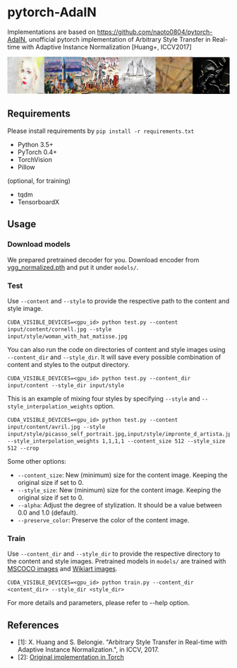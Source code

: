 # pytorch-AdaIN

Implementations are based on https://github.com/naoto0804/pytorch-AdaIN, unofficial pytorch implementation of Arbitrary Style Transfer in Real-time with Adaptive Instance Normalization [Huang+, ICCV2017]

![Results](results.png)

## Requirements
Please install requirements by `pip install -r requirements.txt`

- Python 3.5+
- PyTorch 0.4+
- TorchVision
- Pillow

(optional, for training)
- tqdm
- TensorboardX

## Usage
### Download models

We prepared pretrained decoder for you.
Download encoder from [vgg_normalized.pth](https://drive.google.com/file/d/1EpkBA2K2eYILDSyPTt0fztz59UjAIpZU/view?usp=sharing) and put it under `models/`.

### Test
Use `--content` and `--style` to provide the respective path to the content and style image.
```
CUDA_VISIBLE_DEVICES=<gpu_id> python test.py --content input/content/cornell.jpg --style input/style/woman_with_hat_matisse.jpg
```

You can also run the code on directories of content and style images using `--content_dir` and `--style_dir`. It will save every possible combination of content and styles to the output directory.
```
CUDA_VISIBLE_DEVICES=<gpu_id> python test.py --content_dir input/content --style_dir input/style
```

This is an example of mixing four styles by specifying `--style` and `--style_interpolation_weights` option.
```
CUDA_VISIBLE_DEVICES=<gpu_id> python test.py --content input/content/avril.jpg --style input/style/picasso_self_portrait.jpg,input/style/impronte_d_artista.jpg,input/style/trial.jpg,input/style/antimonocromatismo.jpg --style_interpolation_weights 1,1,1,1 --content_size 512 --style_size 512 --crop
```

Some other options:
* `--content_size`: New (minimum) size for the content image. Keeping the original size if set to 0.
* `--style_size`: New (minimum) size for the content image. Keeping the original size if set to 0.
* `--alpha`: Adjust the degree of stylization. It should be a value between 0.0 and 1.0 (default).
* `--preserve_color`: Preserve the color of the content image.


### Train
Use `--content_dir` and `--style_dir` to provide the respective directory to the content and style images.
Pretrained models in `models/` are trained with [MSCOCO images](http://mscoco.org/dataset/#download) and [Wikiart images](https://www.kaggle.com/c/painter-by-numbers).
```
CUDA_VISIBLE_DEVICES=<gpu_id> python train.py --content_dir <content_dir> --style_dir <style_dir>
```

For more details and parameters, please refer to --help option.

## References
- [1]: X. Huang and S. Belongie. "Arbitrary Style Transfer in Real-time with Adaptive Instance Normalization.", in ICCV, 2017.
- [2]: [Original implementation in Torch](https://github.com/xunhuang1995/AdaIN-style)
